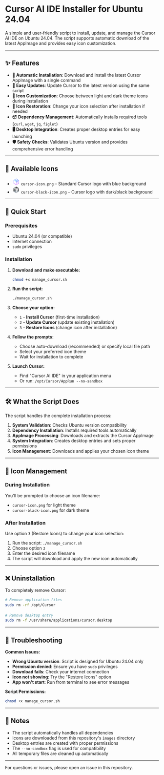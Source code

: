 # Cursor AI IDE Installer for Ubuntu 24.04

A simple and user-friendly script to install, update, and manage the Cursor AI IDE on Ubuntu 24.04. The script supports automatic download of the latest AppImage and provides easy icon customization.

---

## ✨ Features

- **🚀 Automatic Installation**: Download and install the latest Cursor AppImage with a single command
- **🔄 Easy Updates**: Update Cursor to the latest version using the same script
- **🎨 Icon Customization**: Choose between light and dark theme icons during installation
- **🔄 Icon Restoration**: Change your icon selection after installation if needed
- **📦 Dependency Management**: Automatically installs required tools (`curl`, `wget`, `jq`, `figlet`)
- **🖥️ Desktop Integration**: Creates proper desktop entries for easy launching
- **🛡️ Safety Checks**: Validates Ubuntu version and provides comprehensive error handling

---

## 🎨 Available Icons

- <img src="images/cursor-icon.png" alt="Cursor Icon" width="24"/> `cursor-icon.png` – Standard Cursor logo with blue background
- <img src="images/cursor-black-icon.png" alt="Cursor Black Icon" width="24"/> `cursor-black-icon.png` – Cursor logo with dark/black background

---

## 🚀 Quick Start

### Prerequisites
- Ubuntu 24.04 (or compatible)
- Internet connection
- `sudo` privileges

### Installation

1. **Download and make executable:**
   ```bash
   chmod +x manage_cursor.sh
   ```

2. **Run the script:**
   ```bash
   ./manage_cursor.sh
   ```

3. **Choose your option:**
   - `1` - **Install Cursor** (first-time installation)
   - `2` - **Update Cursor** (update existing installation)
   - `3` - **Restore Icons** (change icon after installation)

4. **Follow the prompts:**
   - Choose auto-download (recommended) or specify local file path
   - Select your preferred icon theme
   - Wait for installation to complete

5. **Launch Cursor:**
   - Find "Cursor AI IDE" in your application menu
   - Or run: `/opt/Cursor/AppRun --no-sandbox`

---

## 🛠️ What the Script Does

The script handles the complete installation process:

1. **System Validation**: Checks Ubuntu version compatibility
2. **Dependency Installation**: Installs required tools automatically
3. **AppImage Processing**: Downloads and extracts the Cursor AppImage
4. **System Integration**: Creates desktop entries and sets proper permissions
5. **Icon Management**: Downloads and applies your chosen icon theme

---

## 🎨 Icon Management

### During Installation
You'll be prompted to choose an icon filename:
- `cursor-icon.png` for light theme
- `cursor-black-icon.png` for dark theme

### After Installation
Use option `3` (Restore Icons) to change your icon selection:
1. Run the script: `./manage_cursor.sh`
2. Choose option `3`
3. Enter the desired icon filename
4. The script will download and apply the new icon automatically

---

## ❌ Uninstallation

To completely remove Cursor:

```bash
# Remove application files
sudo rm -rf /opt/Cursor

# Remove desktop entry
sudo rm -f /usr/share/applications/cursor.desktop
```

---

## 🧩 Troubleshooting

**Common Issues:**
- **Wrong Ubuntu version**: Script is designed for Ubuntu 24.04 only
- **Permission denied**: Ensure you have `sudo` privileges
- **Download fails**: Check your internet connection
- **Icon not showing**: Try the "Restore Icons" option
- **App won't start**: Run from terminal to see error messages

**Script Permissions:**
```bash
chmod +x manage_cursor.sh
```

---

## 📝 Notes

- The script automatically handles all dependencies
- Icons are downloaded from this repository's `images` directory
- Desktop entries are created with proper permissions
- The `--no-sandbox` flag is used for compatibility
- All temporary files are cleaned up automatically

---

For questions or issues, please open an issue in this repository.
